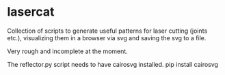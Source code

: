 lasercat
========

Collection of scripts to generate useful patterns for laser cutting (joints etc.),
visualizing them in a browser via svg and saving the svg to a file.

Very rough and incomplete at the moment.

The reflector.py script needs to have cairosvg installed.
pip install cairosvg

